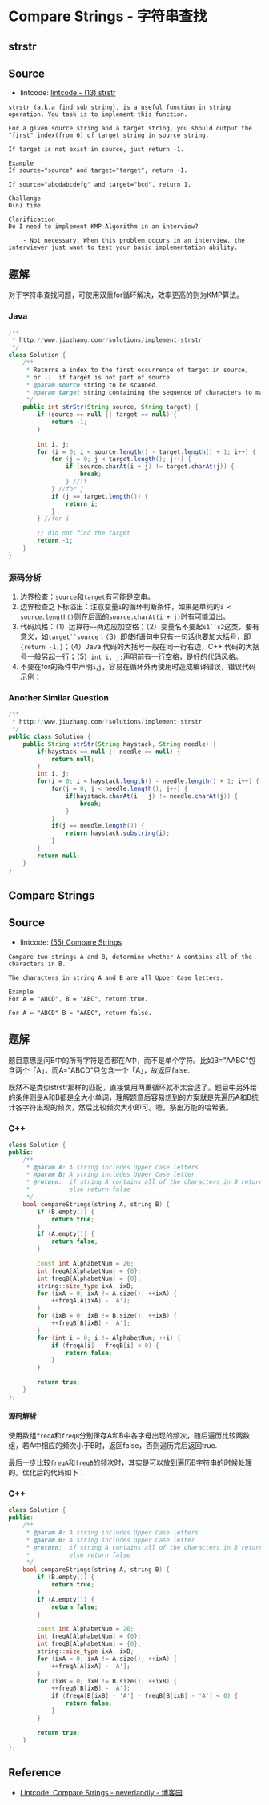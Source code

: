 # Compare Strings - 字符串查找

## strstr

## Source

- lintcode: [lintcode - (13) strstr](http://www.lintcode.com/zh-cn/problem/strstr/)

```
strstr (a.k.a find sub string), is a useful function in string operation. You task is to implement this function.

For a given source string and a target string, you should output the "first" index(from 0) of target string in source string.

If target is not exist in source, just return -1.

Example
If source="source" and target="target", return -1.

If source="abcdabcdefg" and target="bcd", return 1.

Challenge
O(n) time.

Clarification
Do I need to implement KMP Algorithm in an interview?

    - Not necessary. When this problem occurs in an interview, the interviewer just want to test your basic implementation ability.
```

## 题解

对于字符串查找问题，可使用双重for循环解决，效率更高的则为KMP算法。

### Java

```java
/**
 * http://www.jiuzhang.com//solutions/implement-strstr
 */
class Solution {
    /**
     * Returns a index to the first occurrence of target in source,
     * or -1  if target is not part of source.
     * @param source string to be scanned.
     * @param target string containing the sequence of characters to match.
     */
    public int strStr(String source, String target) {
        if (source == null || target == null) {
            return -1;
        }
        
        int i, j;
        for (i = 0; i < source.length() - target.length() + 1; i++) {
            for (j = 0; j < target.length(); j++) {
                if (source.charAt(i + j) != target.charAt(j)) {
                    break;
                } //if
            } //for j
            if (j == target.length()) {
                return i;
            }
        } //for i

        // did not find the target
        return -1;
    }
}
```

### 源码分析

1. 边界检查：`source`和`target`有可能是空串。
2. 边界检查之下标溢出：注意变量`i`的循环判断条件，如果是单纯的`i < source.length()`则在后面的`source.charAt(i + j)`时有可能溢出。
2. 代码风格：（1）运算符`==`两边应加空格；（2）变量名不要起`s1``s2`这类，要有意义，如`target``source`；（3）即使if语句中只有一句话也要加大括号，即`{return -1;}`；（4）Java 代码的大括号一般在同一行右边，C++ 代码的大括号一般另起一行；（5）`int i, j;`声明前有一行空格，是好的代码风格。
3. 不要在for的条件中声明`i`,`j`，容易在循环外再使用时造成编译错误，错误代码示例：

### Another Similar Question

```java
/**
 * http://www.jiuzhang.com//solutions/implement-strstr
 */
public class Solution {
    public String strStr(String haystack, String needle) {
        if(haystack == null || needle == null) {
            return null;
        }
        int i, j;
        for(i = 0; i < haystack.length() - needle.length() + 1; i++) {
            for(j = 0; j < needle.length(); j++) {
                if(haystack.charAt(i + j) != needle.charAt(j)) {
                    break;
                }
            }
            if(j == needle.length()) {
                return haystack.substring(i);
            }
        }
        return null;
    }
}
```

## Compare Strings

## Source

- lintcode: [(55) Compare Strings](http://www.lintcode.com/en/problem/compare-strings/)

```
Compare two strings A and B, determine whether A contains all of the characters in B.

The characters in string A and B are all Upper Case letters.

Example
For A = "ABCD", B = "ABC", return true.

For A = "ABCD" B = "AABC", return false.
```

## 题解

题目意思是问B中的所有字符是否都在A中，而不是单个字符。比如B="AABC"包含两个「A」，而A="ABCD"只包含一个「A」，故返回false.

既然不是类似strstr那样的匹配，直接使用两重循环就不太合适了。题目中另外给的条件则是A和B都是全大小单词，理解题意后容易想到的方案就是先遍历A和B统计各字符出现的频次，然后比较频次大小即可。嗯，祭出万能的哈希表。

### C++

```c++
class Solution {
public:
    /**
     * @param A: A string includes Upper Case letters
     * @param B: A string includes Upper Case letter
     * @return:  if string A contains all of the characters in B return true
     *           else return false
     */
    bool compareStrings(string A, string B) {
        if (B.empty()) {
            return true;
        }
        if (A.empty()) {
            return false;
        }

        const int AlphabetNum = 26;
        int freqA[AlphabetNum] = {0};
        int freqB[AlphabetNum] = {0};
        string::size_type ixA, ixB;
        for (ixA = 0; ixA != A.size(); ++ixA) {
            ++freqA[A[ixA] - 'A'];
        }
        for (ixB = 0; ixB != B.size(); ++ixB) {
            ++freqB[B[ixB] - 'A'];
        }
        for (int i = 0; i != AlphabetNum; ++i) {
            if (freqA[i] - freqB[i] < 0) {
                return false;
            }
        }

        return true;
    }
};
```

#### 源码解析

使用数组`freqA`和`freqB`分别保存A和B中各字母出现的频次，随后遍历比较两数组，若A中相应的频次小于B时，返回false，否则遍历完后返回true.

最后一步比较`freqA`和`freqB`的频次时，其实是可以放到遍历B字符串的时候处理的。优化后的代码如下：

### C++

```c++
class Solution {
public:
    /**
     * @param A: A string includes Upper Case letters
     * @param B: A string includes Upper Case letter
     * @return:  if string A contains all of the characters in B return true
     *           else return false
     */
    bool compareStrings(string A, string B) {
        if (B.empty()) {
            return true;
        }
        if (A.empty()) {
            return false;
        }

        const int AlphabetNum = 26;
        int freqA[AlphabetNum] = {0};
        int freqB[AlphabetNum] = {0};
        string::size_type ixA, ixB;
        for (ixA = 0; ixA != A.size(); ++ixA) {
            ++freqA[A[ixA] - 'A'];
        }
        for (ixB = 0; ixB != B.size(); ++ixB) {
            ++freqB[B[ixB] - 'A'];
            if (freqA[B[ixB] - 'A'] - freqB[B[ixB] - 'A'] < 0) {
                return false;
            }
        }

        return true;
    }
};
```

## Reference

- [Lintcode: Compare Strings - neverlandly - 博客园](http://www.cnblogs.com/EdwardLiu/p/4273817.html)
